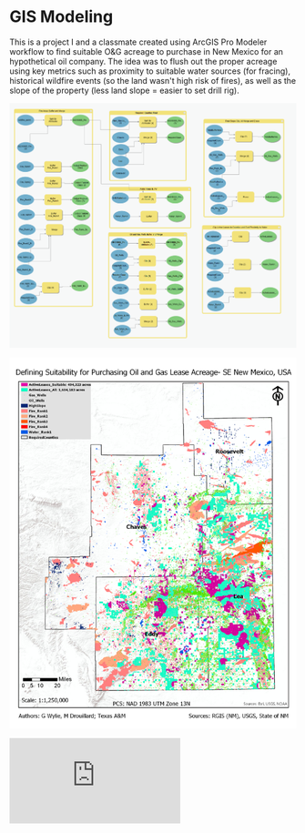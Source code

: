 # GIS Modeling

This is a project I and a classmate created using ArcGIS Pro Modeler workflow to find suitable O&G acreage to purchase in New Mexico for an hypothetical oil company. The idea was to flush out the proper acreage using key metrics such as proximity to suitable water sources (for fracing), historical wildfire events (so the land wasn't high risk of fires), as well as the slope of the property (less land slope = easier to set drill rig). 

![alt text](https://github.com/mdrouillard1984/Matt-Portfolio/blob/main/Model%20Building/ModelBuilder_Final.PNG "The model used to generate the results")

![alt text](https://github.com/mdrouillard1984/Matt-Portfolio/blob/main/Model%20Building/Final_Project_Map.png "Final results in map format")

![The full project write-up (if you care to read it)](https://github.com/mdrouillard1984/Matt-Portfolio/blob/main/Model%20Building/FinalProject_FINAL.pdf)


